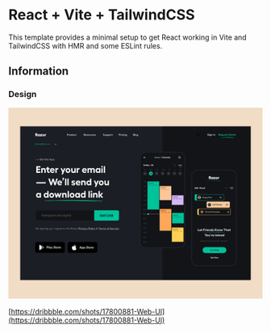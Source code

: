 # React + Vite + TailwindCSS

This template provides a minimal setup to get React working in Vite and TailwindCSS with HMR and some ESLint rules.

## Information

### Design

![Razor Landing Page](https://github.com/dung170920/practice-code-UI/blob/main/razor-landing-page/src/assets/design.png)

[https://dribbble.com/shots/17800881-Web-UI](https://dribbble.com/shots/17800881-Web-UI)

